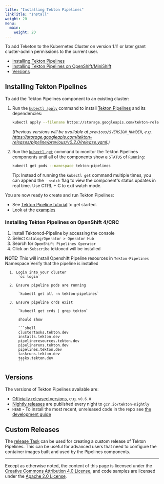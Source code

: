```yaml
---
title: "Installing Tekton Pipelines"
linkTitle: "Install"
weight: 20
menu:
  main:
    weight: 20
---
```


To add Teketon to the Kubernetes Cluster on version 1.11 or later grant cluster-admin permissions to the current user.

* [Installing Tekton Pipelines](#installing-tekton-pipelines)
* [Installing Tekton Pipelines on OpenShift/MiniShift](#installing-tekton-pipelines-on-openshiftminishift)
* [Versions](#versions)


## Installing Tekton Pipelines

To add the Tekton Pipelines component to an existing cluster:

1. Run the
   [`kubectl apply`](https://kubernetes.io/docs/reference/generated/kubectl/kubectl-commands#apply)
   command to install [Tekton Pipelines](https://github.com/tektoncd/pipeline)
   and its dependencies:

   ```bash
   kubectl apply --filename https://storage.googleapis.com/tekton-releases/pipeline/latest/release.yaml
   ```

   _(Previous versions will be available at `previous/$VERSION_NUMBER`, e.g.
   https://storage.googleapis.com/tekton-releases/pipeline/previous/v0.2.0/release.yaml.)_

1. Run the
   [`kubectl get`](https://kubernetes.io/docs/reference/generated/kubectl/kubectl-commands#get)
   command to monitor the Tekton Pipelines components until all of the
   components show a `STATUS` of `Running`:

   ```bash
   kubectl get pods --namespace tekton-pipelines
   ```

   Tip: Instead of running the `kubectl get` command multiple times, you can
   append the `--watch` flag to view the component's status updates in real
   time. Use CTRL + C to exit watch mode.

You are now ready to create and run Tekton Pipelines:

- See [Tekton Pipeline tutorial](./tutorial.md) to get started.
- Look at the
  [examples](https://github.com/tektoncd/pipeline/tree/master/examples)

### Installing Tekton Pipelines on OpenShift 4/CRC

1. Install Tektoncd-Pipeline by accessing the console
2. Select `Catalog/Operator > Operator Hub`
3. Search for `OpenShift Pipelines Operator`
4. Click on `Subscribe` tektoncd will be installed

**NOTE:** This will install Openshift Pipeline resources in `Tekton-Pipelines` Namespace
    Verify that the pipeline is installed

      1. Login into your cluster
          `oc login`

      2. Ensure pipeline pods are running

          `kubectl get all -n tekton-pipelines`

      3. Ensure pipeline crds exist

          `kubectl get crds | grep tekton`

          should show

          ```shell
          clustertasks.tekton.dev
          installs.tekton.dev
          pipelineresources.tekton.dev
          pipelineruns.tekton.dev
          pipelines.tekton.dev
          taskruns.tekton.dev
          tasks.tekton.dev
          ```

## Versions

The versions of Tekton Pipelines available are:

* [Officially released versions](https://github.com/tektoncd/pipeline/releases), e.g. `v0.6.0`
* [Nightly releases](../tekton/README.md#nightly-releases) are
  published every night to `gcr.io/tekton-nightly`
* `HEAD` - To install the most recent, unreleased code in the repo see
  [the development
  guide](https://github.com/tektoncd/pipeline/blob/master/DEVELOPMENT.md)

## Custom Releases

The [release Task](./../tekton/README.md) can be used for creating a custom
release of Tekton Pipelines. This can be useful for advanced users that need to
configure the container images built and used by the Pipelines components.

---

Except as otherwise noted, the content of this page is licensed under the
[Creative Commons Attribution 4.0 License](https://creativecommons.org/licenses/by/4.0/),
and code samples are licensed under the
[Apache 2.0 License](https://www.apache.org/licenses/LICENSE-2.0).